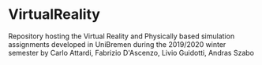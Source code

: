 # VirtualReality

Repository hosting the Virtual Reality and Physically based simulation assignments developed in UniBremen during the 2019/2020 winter semester by Carlo Attardi, Fabrizio D'Ascenzo, Livio Guidotti, Andras Szabo
